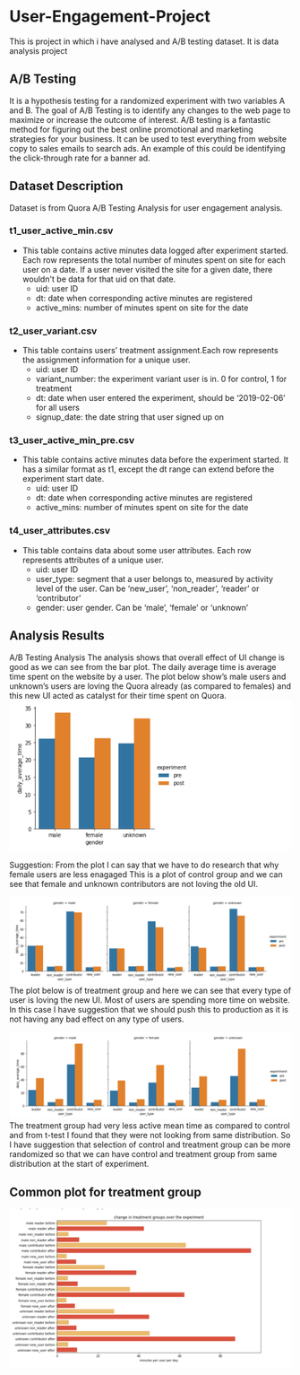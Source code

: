 # User-Engagement-Project
 This is project in which i have analysed and A/B testing dataset. It is  data analysis project 

## A/B Testing
It is a hypothesis testing for a randomized experiment with two variables A and B. 
The goal of A/B Testing is to identify any changes to the web page to maximize or increase the outcome 
of interest. A/B testing is a fantastic method for figuring out the best online promotional and marketing 
strategies for your business. It can be used to test everything from website copy to sales emails to search 
ads. An example of this could be identifying the click-through rate for a banner ad.

## Dataset Description
Dataset is from Quora A/B Testing Analysis for user engagement analysis. 
### t1_user_active_min.csv
* This table contains active minutes data logged after experiment started.
Each row represents the total number of minutes spent on site for each user on a date.
If a user never visited the site for a given date, there wouldn't be data for that uid on that date.
    - uid: user ID
    - dt: date when corresponding active minutes are registered
    - active_mins: number of minutes spent on site for the date

### t2_user_variant.csv
* This table contains users’ treatment assignment.Each row represents the assignment information for a unique user.
    - uid: user ID
    - variant_number: the experiment variant user is in. 0 for control, 1 for treatment
    - dt: date when user entered the experiment, should be ‘2019-02-06’ for all users
    - signup_date: the date string that user signed up on
  
### t3_user_active_min_pre.csv
* This table contains active minutes data before the experiment started. It has a similar format as t1, except the dt range can extend before the experiment start date.
    - uid: user ID
    - dt: date when corresponding active minutes are registered
    - active_mins: number of minutes spent on site for the date

### t4_user_attributes.csv
* This table contains data about some user attributes.
Each row represents attributes of a unique user.
    - uid: user ID
    - user_type: segment that a user belongs to, measured by activity level of the user. Can be ‘new_user’, ‘non_reader’, ‘reader’ or ‘contributor’
    - gender: user gender. Can be ‘male’, ‘female’ or ‘unknown’
## Analysis Results  
A/B Testing Analysis
The analysis shows that overall effect of UI change is good as we can see from the bar plot. The daily 
average time is average time spent on the website by a user. The plot below show’s male users and 
unknown’s users are loving the Quora already (as compared to females) and this new UI acted as 
catalyst for their time spent on Quora. 
![daily average time vs gender](./images/2.png)

Suggestion: From the plot I can say that we have to do research that why female users are less enagaged
This is a plot of control group and we can see that female and unknown contributors are not loving the 
old UI. 

![Pre and Post experiment effect old UI](images\5.png)
The plot below is of treatment group and here we can see that every type of user is loving the new UI. 
Most of users are spending more time on website.
In this case I have suggestion that we should push this to production as it is not having any bad effect on 
any type of users.

![Pre and Post experiment effect new UI](images\1.png)
The treatment group had very less active mean time as compared to control and from t-test I found that 
they were not looking from same distribution. So I have suggestion that selection of control and 
treatment group can be more randomized so that we can have control and treatment group from same 
distribution at the start of experiment.

## Common plot for treatment group 
![Pre and Post experiment effect new UI](images\6.png)
